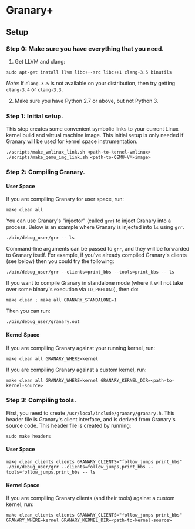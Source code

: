 Granary+
========

Setup
-----

### Step 0: Make sure you have everything that you need.

1. Get LLVM and clang:
  ```basemake
  sudo apt-get install llvm libc++-src libc++1 clang-3.5 binutils
  ```

  *Note:* If `clang-3.5` is not available on your distribution, then try getting
  `clang-3.4` or `clang-3.3`.

2. Make sure you have Python 2.7 or above, but not Python 3. 

### Step 1: Initial setup.

This step creates some convenient symbolic links to your current Linux kernel
build and virtual machine image. This initial setup is only needed if Granary
will be used for kernel space instrumentation.

```basemake
./scripts/make_vmlinux_link.sh <path-to-kernel-vmlinux>
./scripts/make_qemu_img_link.sh <path-to-QEMU-VM-image>
```

### Step 2: Compiling Granary.
#### User Space
If you are compiling Granary for user space, run:

```basemake
make clean all
```

You can use Granary's "injector" (called `grr`) to inject Granary into a
process. Below is an example where Granary is injected into `ls` using `grr`.

```basemake
./bin/debug_user/grr -- ls
```

Command-line arguments can be passed to `grr`, and they will be forwarded to
Granary itself. For example, if you've already compiled Granary's clients (see
below) then you could try the following:

```basemake
./bin/debug_user/grr --clients=print_bbs --tools=print_bbs -- ls
```

If you want to compile Granary in standalone mode (where it will not take over
some binary's execution via `LD_PRELOAD`), then do:

```basemake
make clean ; make all GRANARY_STANDALONE=1
```

Then you can run:

```basemake
./bin/debug_user/granary.out
```

#### Kernel Space

If you are compiling Granary against your running kernel, run:

```basemake
make clean all GRANARY_WHERE=kernel
```

If you are compiling Granary against a custom kernel, run:

```basemake
make clean all GRANARY_WHERE=kernel GRANARY_KERNEL_DIR=<path-to-kernel-source>
```

### Step 3: Compiling tools.

First, you need to create `/usr/local/include/granary/granary.h`. This header
file is Granary's client interface, and is derived from Granary's source code.
This header file is created by running:

```basemake
sudo make headers
```

#### User Space

```basemake
make clean_clients clients GRANARY_CLIENTS="follow_jumps print_bbs"
./bin/debug_user/grr --clients=follow_jumps,print_bbs --tools=follow_jumps,print_bbs -- ls
```

#### Kernel Space

If you are compiling Granary clients (and their tools) against a custom kernel, run:

```basemake
make clean_clients clients GRANARY_CLIENTS="follow_jumps print_bbs" GRANARY_WHERE=kernel GRANARY_KERNEL_DIR=<path-to-kernel-source>
```
